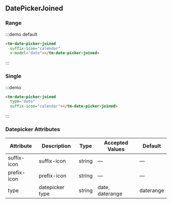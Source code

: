 <script>
  export default {
    data: function () {
      return {
        date: null,
        dateSingle: ''
      }
    }
  }
</script>
## DatePickerJoined

### Range

:::demo default

```html
<tm-date-picker-joined
  suffix-icon="calendar"
  v-model="date"></tm-date-picker-joined>

```
:::


### Single

:::demo 
```html
<tm-date-picker-joined
  type="date"
  suffix-icon="calendar"></tm-date-picker-joined>

```
:::


### Datepicker Attributes
| Attribute      | Description          | Type      | Accepted Values       | Default  |
|---------- |-------------- |---------- |--------------------------------  |-------- |
| suffix-icon | suffix-icon | string | — | — |
| prefix-icon | prefix-icon | string | — | — |
| type | datepicker type | string | date, daterange | daterange |

